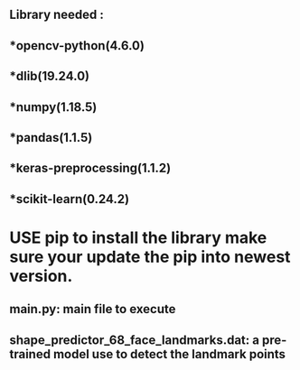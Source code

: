 Library needed :
-
  *opencv-python(4.6.0)
  -
  *dlib(19.24.0)
  -
  *numpy(1.18.5)
  -
  *pandas(1.1.5)
  -
  *keras-preprocessing(1.1.2)
  -
  *scikit-learn(0.24.2)
  -
  
 USE pip to install the library make sure your update the pip into newest version.
  =============================================
  main.py: main file to execute
  ----------------------------------
  shape_predictor_68_face_landmarks.dat: a pre-trained model use to detect the landmark points
  ----------------------------------
